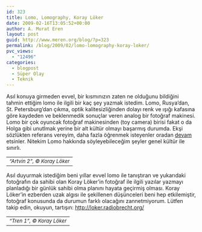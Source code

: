 ```yaml
---
id: 323
title: Lomo, Lomography, Koray Löker
date: 2009-02-16T13:05:52+00:00
author: A. Murat Eren
layout: post
guid: http://www.meren.org/blog/?p=323
permalink: /blog/2009/02/lomo-lomography-koray-loker/
pvc_views:
  - "12496"
categories:
  - blogpost
  - Süper Olay
  - Teknik
---
```

Asıl konuya girmeden evvel, bir kısmınızın zaten ne olduğunu bildiğini tahmin ettiğim lomo ile ilgili bir kaç şey yazmak istedim. Lomo, Rusya&#8217;dan, St. Petersburg&#8217;dan çıkma, optik kalitesizliğinden dolayı renk ve ışığı kafasına göre kaydeden ve beklenmedik sonuçlar veren analog bir fotoğraf makinesi. Lomo bir çok oyuncak fotoğraf makinesinden (toy camera) birisi fakat o da Holga gibi unutlmak yerine bir alt kültür olmayı başarmış durumda. Ekşi sözlükten referans vereyim, daha fazla öğrenmek isteyenler oradan [devam](http://sozluk.sourtimes.org/show.asp?t=lomography) etsinler. Nitekim Lomo hakkında söyleyebileceğim şeyler genel kültür ile sınırlı.

<table border="0" width="100%">
  <tr>
    <td align="center">
      <img src="{{ site.baseurl }}/images/lomo-lomography-koray-loker-Artvin_2_by_loker.jpg" alt="" /><br /><em><small> &#8220;Artvin 2&#8221;, © Koray Löker</small></em>
    </td>
  </tr>
</table>

Asıl duyurmak istediğim beni yıllar evvel lomo ile tanıştıran ve yukarıdaki fotoğrafın da sahibi olan Koray Löker&#8217;in fotoğraf ile ilgili yazılar yazmayı planladığı bir günlük sahibi olma planını hayata geçirmiş olması. Koray Löker&#8217;in ezberden uzak algısı ile şekillenen düşünceleri beni hep etkilemiştir, fotoğraf konusunda da durumun farklı olacağını zannetmiyorum. Lütfen takip edin, okuyun, tartışın: <http://loker.radiobrecht.org/>

<table border="0" width="100%">
  <tr>
    <td align="center">
      <img src="{{ site.baseurl }}/images/lomo-lomography-koray-loker-Tren_1_by_loker.jpg" alt="" /><br /><em><small> &#8220;Tren 1&#8221;, © Koray Löker</small></em>
    </td>
  </tr>
</table>
